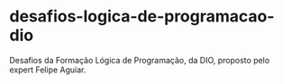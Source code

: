 # desafios-logica-de-programacao-dio
Desafios da Formação Lógica de Programação, da DIO, proposto pelo expert Felipe Aguiar.
